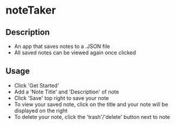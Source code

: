 # noteTaker

## Description

- An app that saves notes to a .JSON file
- All saved notes can be viewed again once clicked

## Usage
- Click 'Get Started'
- Add a 'Note Title' and 'Description' of note
- Click 'Save' top right to save your note
- To view your saved note, click on the title and your note will be displayed on the right
- To delete your note, click the 'trash'/'delete' button next to note

